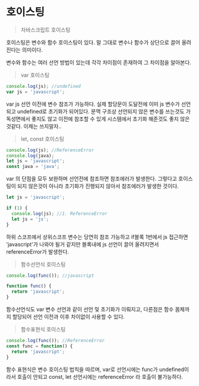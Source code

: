 # 호이스팅

> 자바스크립트 호이스팅

호이스팅은 변수와 함수 호이스팅이 있다. 말 그대로 변수나 함수가 상단으로 끌어 올려진다는 의미이다. 

변수와 함수는 여러 선언 방법이 있는데 각각 차이점이 존재하여 그 차이점을 알아본다.

> var 호이스팅

```javascript
console.log(js); //undefined
var js = 'javascript';
```

var js 선언 이전에 변수 참조가 가능하다. 실제 할당문이 도달전에 이미 js 변수가 선언되고 undefined로 초기화가 되어있다. 문맥 구조상 선언되지 않은 변수를 쓰는것도 가독성면에서 좋지도 않고 이전에 참조할 수 있게 시스템에서 초기화 해준것도 좋지 않은것같다. 이제는 쓰지말자..

> let, const 호이스팅

```javascript
console.log(js); //ReferenceError
console.log(java); 
let js = 'javascript';
const java = 'java';
```

var 의 단점을 모두 보완하며 선언전에 참조하면 참조에러가 발생한다. 그렇다고 호이스팅이 되지 않은것이 아니라 초기화가 진행되지 않아서 참조에러가 발생한 것이다.

```javascript
let js = 'javascript';

if (1) {
  console.log(js); //1. ReferenceError
  let js = 'js';
}
```

하위 스코프에서 상위스코프 변수는 당연히 참조 가능하고 if블록 1번에서 js 접근하면 'javascript'가 나와야 될거 같지만 블록내에 js 선언이 끌어 올려지면서 referenceError가 발생한다.

> 함수선언식 호이스팅

```javascript
console.log(func()); //javascript

function func() {
  return 'javascript';
}
```

함수선언식도 var 변수 선언과 같이 선언 및 초기화가 이뤄지고, 다른점은 함수 몸체까지 할당되어 선언 이전과 이후 차이없이 사용할 수 있다.

> 함수표현식 호이스팅

```javascript
console.log(func()); //ReferenceError
const func = function() {
  return 'javascript';
}
```

함수 표현식은 변수 호이스팅 법칙을 따르며, var로 선언시에는 func가 undefined이라서 호출이 안되고 const, let 선언시에는 referenceError 라 호출이 불가능하다. 

